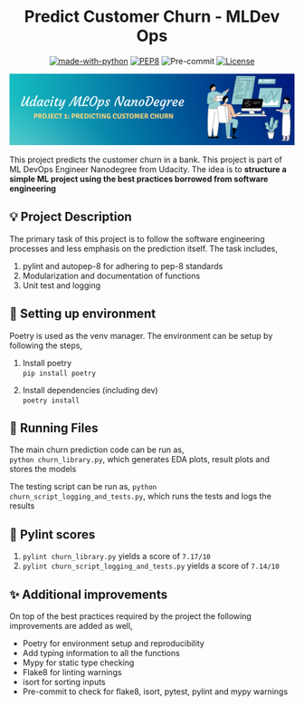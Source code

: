 <div align='center'>

# Predict Customer Churn - MLDev Ops

[![made-with-python](https://img.shields.io/badge/Made%20with-Python-1f425f.svg)](https://www.python.org/)
[![PEP8](https://img.shields.io/badge/code%20style-pep8-orange.svg)](https://www.python.org/dev/peps/pep-0008/)
![Pre-commit](https://img.shields.io/badge/pre--commit-enabled-informational?logo=pre-commit&logoColor=white)
[![License](https://img.shields.io/badge/License-MIT-informational.svg)](https://github.com/adiamaan92/modi-speech-scrapper/blob/master/MIT-LICENSE.txt)

</div>

![project1](/cover.png)

This project predicts the customer churn in a bank. This project is part of ML DevOps Engineer Nanodegree from Udacity. The idea is to **structure a simple ML project using the best practices borrowed from software engineering**

## 💡 Project Description

The primary task of this project is to follow the software engineering processes and less emphasis on the prediction itself. The task includes,
1. pylint and autopep-8 for adhering to pep-8 standards
2. Modularization and documentation of functions
3. Unit test and logging


## 🧰 Setting up environment

Poetry is used as the venv manager. The environment can be setup by following the steps,

1. Install poetry  
`pip install poetry`

2. Install dependencies (including dev)  
`poetry install`

## 🏃 Running Files

The main churn prediction code can be run as,  
`python churn_library.py`, which generates EDA plots, result plots and stores the models

The testing script can be run as,
`python churn_script_logging_and_tests.py`, which runs the tests and logs the results

## 🎯 Pylint scores

1. `pylint churn_library.py` yields a score of `7.17/10`
2. `pylint churn_script_logging_and_tests.py` yields a score of `7.14/10`


## ✨ Additional improvements

On top of the best practices required by the project the following improvements are added as well,

- Poetry for environment setup and reproducibility
- Add typing information to all the functions
- Mypy for static type checking
- Flake8 for linting warnings
- isort for sorting inputs
- Pre-commit to check for flake8, isort, pytest, pylint and mypy warnings
